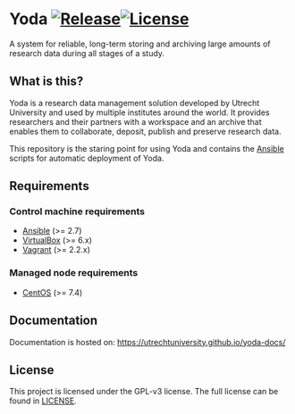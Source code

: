 # Yoda [![Release](https://img.shields.io/github/v/tag/UtrechtUniversity/yoda-ansible?sort=semver)](https://github.com/UtrechtUniversity/yoda-ansible/releases)[![License](https://img.shields.io/github/license/UtrechtUniversity/yoda-ansible.svg?maxAge=2592000)](/LICENSE)

A system for reliable, long-term storing and archiving large amounts of research data during all stages of a study.

## What is this?
Yoda is a research data management solution developed by Utrecht University and used by multiple institutes around the world.
It provides researchers and their partners with a workspace and an archive that enables them to collaborate, deposit, publish and preserve research data.

This repository is the staring point for using Yoda and contains the [Ansible](https://docs.ansible.com) scripts for automatic deployment of Yoda.


## Requirements
### Control machine requirements
* [Ansible](https://docs.ansible.com/ansible/intro_installation.html) (>= 2.7)
* [VirtualBox](https://www.virtualbox.org/manual/ch02.html) (>= 6.x)
* [Vagrant](https://www.vagrantup.com/docs/installation/) (>= 2.2.x)

### Managed node requirements
* [CentOS](https://www.centos.org/) (>= 7.4)

## Documentation
Documentation is hosted on: https://utrechtuniversity.github.io/yoda-docs/

## License
This project is licensed under the GPL-v3 license.
The full license can be found in [LICENSE](LICENSE).
